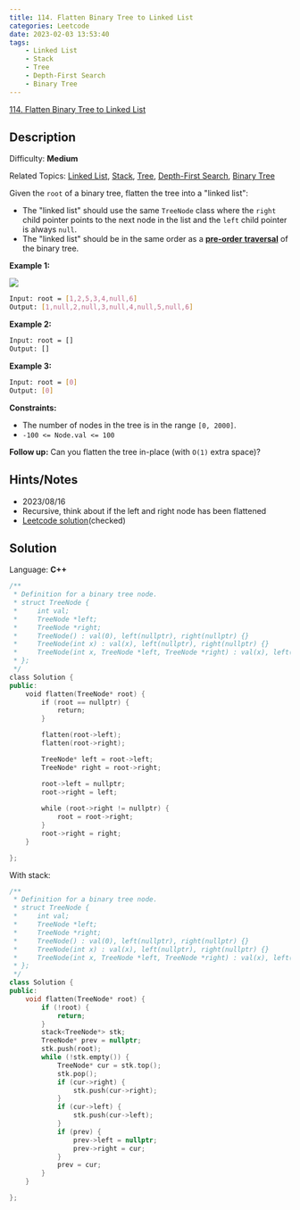 ```yaml
---
title: 114. Flatten Binary Tree to Linked List
categories: Leetcode
date: 2023-02-03 13:53:40
tags:
    - Linked List
    - Stack
    - Tree
    - Depth-First Search
    - Binary Tree
---
```


[114\. Flatten Binary Tree to Linked List](https://leetcode.com/problems/flatten-binary-tree-to-linked-list/)

## Description

Difficulty: **Medium**

Related Topics: [Linked List](https://leetcode.com/tag/linked-list/), [Stack](https://leetcode.com/tag/stack/), [Tree](https://leetcode.com/tag/tree/), [Depth-First Search](https://leetcode.com/tag/depth-first-search/), [Binary Tree](https://leetcode.com/tag/binary-tree/)

Given the `root` of a binary tree, flatten the tree into a "linked list":

* The "linked list" should use the same `TreeNode` class where the `right` child pointer points to the next node in the list and the `left` child pointer is always `null`.
* The "linked list" should be in the same order as a [**pre-order** **traversal**](https://en.wikipedia.org/wiki/Tree_traversal#Pre-order,_NLR) of the binary tree.

**Example 1:**

![](https://assets.leetcode.com/uploads/2021/01/14/flaten.jpg)

```bash
Input: root = [1,2,5,3,4,null,6]
Output: [1,null,2,null,3,null,4,null,5,null,6]
```

**Example 2:**

```bash
Input: root = []
Output: []
```

**Example 3:**

```bash
Input: root = [0]
Output: [0]
```

**Constraints:**

* The number of nodes in the tree is in the range `[0, 2000]`.
* `-100 <= Node.val <= 100`

**Follow up:** Can you flatten the tree in-place (with `O(1)` extra space)?

## Hints/Notes

* 2023/08/16
* Recursive, think about if the left and right node has been flattened
* [Leetcode solution](https://leetcode.com/problems/flatten-binary-tree-to-linked-list/editorial/?envType=company&envId=facebook&favoriteSlug=facebook-three-months)(checked)

## Solution

Language: **C++**

```C++
/**
 * Definition for a binary tree node.
 * struct TreeNode {
 *     int val;
 *     TreeNode *left;
 *     TreeNode *right;
 *     TreeNode() : val(0), left(nullptr), right(nullptr) {}
 *     TreeNode(int x) : val(x), left(nullptr), right(nullptr) {}
 *     TreeNode(int x, TreeNode *left, TreeNode *right) : val(x), left(left), right(right) {}
 * };
 */
class Solution {
public:
    void flatten(TreeNode* root) {
        if (root == nullptr) {
            return;
        }

        flatten(root->left);
        flatten(root->right);

        TreeNode* left = root->left;
        TreeNode* right = root->right;

        root->left = nullptr;
        root->right = left;
        
        while (root->right != nullptr) {
            root = root->right;
        }
        root->right = right;
    }

};
```

With stack:

```C++
/**
 * Definition for a binary tree node.
 * struct TreeNode {
 *     int val;
 *     TreeNode *left;
 *     TreeNode *right;
 *     TreeNode() : val(0), left(nullptr), right(nullptr) {}
 *     TreeNode(int x) : val(x), left(nullptr), right(nullptr) {}
 *     TreeNode(int x, TreeNode *left, TreeNode *right) : val(x), left(left), right(right) {}
 * };
 */
class Solution {
public:
    void flatten(TreeNode* root) {
        if (!root) {
            return;
        }
        stack<TreeNode*> stk;
        TreeNode* prev = nullptr;
        stk.push(root);
        while (!stk.empty()) {
            TreeNode* cur = stk.top();
            stk.pop();
            if (cur->right) {
                stk.push(cur->right);
            }
            if (cur->left) {
                stk.push(cur->left);
            }
            if (prev) {
                prev->left = nullptr;
                prev->right = cur;
            }
            prev = cur;
        }
    }

};
```
